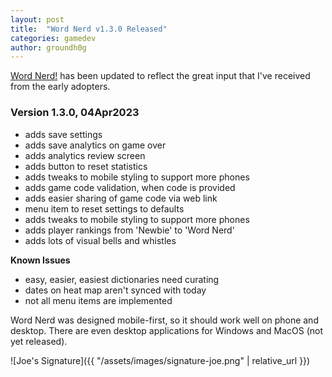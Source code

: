 ```yaml
---
layout: post
title:  "Word Nerd v1.3.0 Released"
categories: gamedev
author: groundh0g
---
```


[Word Nerd!](https://games.joehall.net/wordnerd) has been updated to reflect the great input that I've received from the early adopters.

### Version 1.3.0, 04Apr2023

- adds save settings
- adds save analytics on game over
- adds analytics review screen
- adds button to reset statistics
- adds tweaks to mobile styling to support more phones
- adds game code validation, when code is provided
- adds easier sharing of game code via web link
- menu item to reset settings to defaults
- adds tweaks to mobile styling to support more phones
- adds player rankings from 'Newbie' to 'Word Nerd'
- adds lots of visual bells and whistles

**Known Issues**

- easy, easier, easiest dictionaries need curating
- dates on heat map aren't synced with today
- not all menu items are implemented

Word Nerd was designed mobile-first, so it should work well on phone and desktop. There are even desktop applications for Windows and MacOS (not yet released).

![Joe's Signature]({{ "/assets/images/signature-joe.png" | relative_url }})
